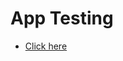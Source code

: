 # App Testing

- [Click here](https://drive.google.com/file/d/14BMbWZ3ZQKuuypufJI7auoAI7hsqW46q/view?usp=share_link)
